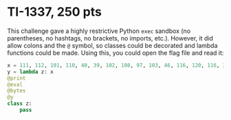 # TI-1337, 250 pts

This challenge gave a highly restrictive Python `exec` sandbox (no parentheses, no hashtags, no brackets, no imports, etc.). However, it did allow colons and the `@` symbol, so classes could be decorated and lambda functions could be made. Using this, you could open the flag file and read it:

```python
x = 111, 112, 101, 110, 40, 39, 102, 108, 97, 103, 46, 116, 120, 116, 39, 41, 46, 114, 101, 97, 100, 40, 41
y = lambda z: x
@print
@eval
@bytes
@y
class z:
	pass
```
